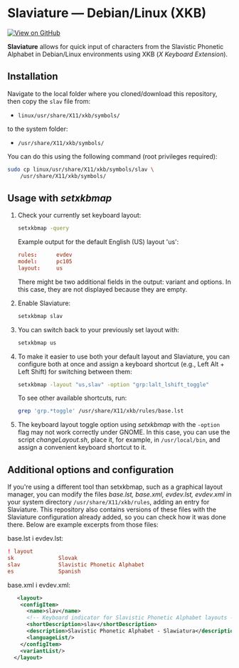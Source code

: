 
# Slaviature — Debian/Linux (XKB)

[![View on GitHub](https://img.shields.io/badge/View%20on%20GitHub-f2f2f2?style=for-the-badge&logo=github&logoColor=303030&color=f2f2f2)](https://github.com/IS-UMK/Slaviature/blob/master/linux/)

**Slaviature** allows for quick input of characters from the Slavistic Phonetic
Alphabet in Debian/Linux environments using XKB (*X Keyboard Extension*).

## Installation

Navigate to the local folder where you cloned/download this repository, then copy the `slav` file from:
- `linux/usr/share/X11/xkb/symbols/`

to the system folder:
- `/usr/share/X11/xkb/symbols/`

You can do this using the following command (root privileges required):

```bash
sudo cp linux/usr/share/X11/xkb/symbols/slav \
    /usr/share/X11/xkb/symbols/
```

## Usage with *setxkbmap*

1. Check your currently set keyboard layout:

   ```bash
   setxkbmap -query
   ```

   Example output for the default English (US) layout 'us':

   ```conf
   rules:      evdev
   model:      pc105
   layout:     us
   ```
   There might be two additional fields in the output: variant and options.
   In this case, they are not displayed because they are empty.

2. Enable Slaviature:

   ```bash
   setxkbmap slav
   ```
3. You can switch back to your previously set layout with:

   ```bash
   setxkbmap us
   ```

4. To make it easier to use both your default layout and Slaviature, you can
   configure both at once and assign a keyboard shortcut (e.g., Left Alt +
   Left Shift) for switching between them:

   ```bash
   setxkbmap -layout "us,slav" -option "grp:lalt_lshift_toggle"
   ```

   To see other available shortcuts, run:

   ```bash
   grep 'grp.*toggle' /usr/share/X11/xkb/rules/base.lst
   ```

5. The keyboard layout toggle option using *setxkbmap* with the `-option` flag may
   not work correctly under GNOME. In this case, you can use the script
   *changeLayout.sh*, place it, for example, in `/usr/local/bin`, and assign a
   convenient keyboard shortcut to it.

## Additional options and configuration

If you're using a different tool than setxkbmap, such as a graphical layout
manager, you can modify the files *base.lst, base.xml, evdev.lst, evdev.xml* in
your system directory `/usr/share/X11/xkb/rules`, adding an entry for
Slaviature. This repository also contains versions of these files with the
Slaviature configuration already added, so you can check how it was done
there. Below are example excerpts from those files:

base.lst i evdev.lst:
```conf
! layout
sk              Slovak
slav            Slavistic Phonetic Alphabet
es              Spanish
```
  
base.xml i evdev.xml:
```xml
   <layout>
    <configItem>
      <name>slav</name>
      <!-- Keyboard indicator for Slavistic Phonetic Alphabet layouts -->
      <shortDescription>slav</shortDescription>
      <description>Slavistic Phonetic Alphabet - Slawiatura</description>
      <languageList/>
    </configItem>
    <variantList/>
  </layout>
```
